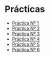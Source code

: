 # Prácticas 

- [Práctica Nº 1][1P]
- [Práctica Nº 2]()
- [Práctica Nº 3]()
- [Práctica Nº 4]()
- [Práctica Nº 5]()
- [Práctica Nº 6]()

[1P]:https://github.com/marlenelis/SWAP1516/blob/master/Practicas/practica_1.md
